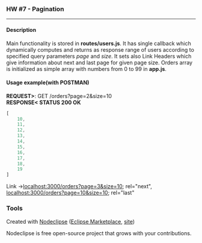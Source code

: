 ### HW #7 - Pagination
---

#### Description  

Main functionality is stored in __routes/users.js__. It has single callback which dynamically computes and returns as response range of users according to specified query parameters _page_ and _size_. It sets also Link Headers which give information about next and last page for given page size. Orders array is initialized as simple array with numbers from 0 to 99 in __app.js__.

#### Usage example(with POSTMAN)
__REQUEST>__: GET /orders?page=2&size=10  
__RESPONSE< STATUS 200 OK__  
```javascript
[
    10,
    11,
    12,
    13,
    14,
    15,
    16,
    17,
    18,
    19
]
```

Link →<localhost:3000/orders?page=3&size=10>; rel="next",  
 <localhost:3000/orders?page=10&size=10>; rel="last"

### Tools

Created with [Nodeclipse](https://github.com/Nodeclipse/nodeclipse-1)
 ([Eclipse Marketplace](http://marketplace.eclipse.org/content/nodeclipse), [site](http://www.nodeclipse.org))   

Nodeclipse is free open-source project that grows with your contributions.
